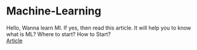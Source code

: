 # Machine-Learning
Hello, Wanna learn Ml. If yes, then read this article. It will help you to know what is ML? Where to start? How to Start?  
[Article](https://medium.com/@divyanshrastogi501/wrapping-up-my-machine-learning-journey-part-1-58ea85a32afe)
